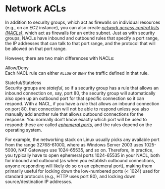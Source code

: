 # Network ACLs

In addition to security groups, which act as firewalls on individual resources (e.g., on an EC2 instance), you can also
create _[network access control lists (NACLs)](https://docs.aws.amazon.com/vpc/latest/userguide/vpc-network-acls.html)_,
which act as firewalls for an entire subnet. Just as with security groups, NACLs have inbound and outbound rules that
specify a port range, the IP addresses that can talk to that port range, and the protocol that will be allowed on that
port range.

However, there are two main differences with NACLs:

Allow/Deny  
Each NACL rule can either `ALLOW` or `DENY` the traffic defined in that rule.

Stateful/Stateless  
Security groups are _stateful_, so if a security group has a rule that allows an inbound connection on, say, port 80, the security
group will automatically also open up an outbound port for that specific connection so it can respond. With a NACL,
if you have a rule that allows an inbound connection on port 80, that connection will not be able to respond unless
you also manually add another rule that allows outbound connections for the response. You normally don’t know exactly
which port will be used to respond: these are called
_[ephemeral ports](https://docs.aws.amazon.com/vpc/latest/userguide/vpc-network-acls.html#nacl-ephemeral-ports)_, and
the rules depend on the operating system.

For example, the networking stack on Linux usually picks any available port
from the range 32768-61000, where as Windows Server 2003 uses 1025-5000, NAT Gateways use 1024-65535, and so on.
Therefore, in practice, you typically have to open ephemeral ports 1024-65535 in your NACL, both for inbound and
outbound (as when you establish outbound connections, anyone responding will likely do so on an ephemeral port),
making them primarily useful for locking down the low-numbered ports (&lt; 1024) used for standard protocols (e.g., HTTP
uses port 80), and locking down source/destination IP addresses.



<!-- ##DOCS-SOURCER-START
{"sourcePlugin":"Service Catalog Reference","hash":"b9a4eb4195692cdbfc0e82490f90c551"}
##DOCS-SOURCER-END -->
